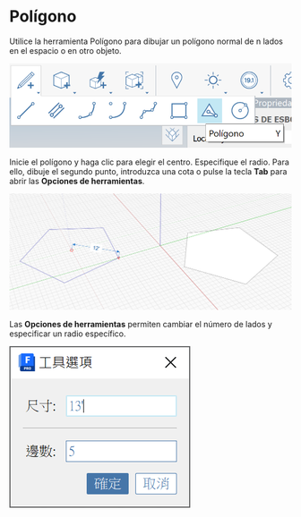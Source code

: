 # Polígono

Utilice la herramienta Polígono para dibujar un polígono normal de n lados en el espacio o en otro objeto.

![](<../.gitbook/assets/image (9) (1).png>)

Inicie el polígono y haga clic para elegir el centro. Especifique el radio. Para ello, dibuje el segundo punto, introduzca una cota o pulse la tecla **Tab** para abrir las **Opciones de herramientas**.

![](<../.gitbook/assets/image (7) (1).png>)

Las **Opciones de herramientas** permiten cambiar el número de lados y especificar un radio específico.

![](<../.gitbook/assets/image (13) (1).png>)
